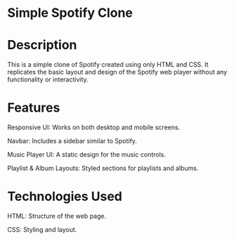# Simple Spotify Clone

# Description

This is a simple clone of Spotify created using only HTML and CSS. It replicates the basic layout and design of the Spotify web player without any functionality or interactivity.

# Features

Responsive UI: Works on both desktop and mobile screens.

Navbar: Includes a sidebar similar to Spotify.

Music Player UI: A static design for the music controls.

Playlist & Album Layouts: Styled sections for playlists and albums.

# Technologies Used

HTML: Structure of the web page.

CSS: Styling and layout.